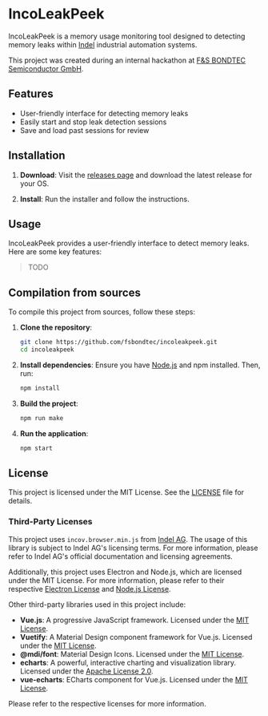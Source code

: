 # IncoLeakPeek

IncoLeakPeek is a memory usage monitoring tool designed to detecting memory leaks within [Indel](https://www.indel.ch) industrial automation systems.

This project was created during an internal hackathon at [F&S BONDTEC Semiconductor GmbH](https://www.fsbondtec.at/).

## Features

- User-friendly interface for detecting memory leaks
- Easily start and stop leak detection sessions
- Save and load past sessions for review

## Installation

1. **Download**:
    Visit the [releases page](https://github.com/fsbondtec/incoleakpeek/releases) and download the latest release for your OS.

2. **Install**:
    Run the installer and follow the instructions.

## Usage

IncoLeakPeek provides a user-friendly interface to detect memory leaks. Here are some key features:

> TODO

## Compilation from sources

To compile this project from sources, follow these steps:

1. **Clone the repository**:
    ```sh
    git clone https://github.com/fsbondtec/incoleakpeek.git
    cd incoleakpeek
    ```

2. **Install dependencies**:
    Ensure you have [Node.js](https://nodejs.org/) and npm installed. Then, run:
    ```sh
    npm install
    ```

3. **Build the project**:
    ```sh
    npm run make
    ```

4. **Run the application**:
    ```sh
    npm start
    ```

## License

This project is licensed under the MIT License. See the [LICENSE](https://github.com/fsbondtec/incoleakpeek/blob/main/LICENSE) file for details.

### Third-Party Licenses

This project uses `incov.browser.min.js` from [Indel AG](https://www.indel.ch). The usage of this library is subject to Indel AG's licensing terms. For more information, please refer to Indel AG's official documentation and licensing agreements.

Additionally, this project uses Electron and Node.js, which are licensed under the MIT License. For more information, please refer to their respective [Electron License](https://github.com/electron/electron/blob/main/LICENSE) and [Node.js License](https://github.com/nodejs/node/blob/main/LICENSE).

Other third-party libraries used in this project include:

- **Vue.js**: A progressive JavaScript framework. Licensed under the [MIT License](https://github.com/vuejs/vue/blob/main/LICENSE).
- **Vuetify**: A Material Design component framework for Vue.js. Licensed under the [MIT License](https://github.com/vuetifyjs/vuetify/blob/master/LICENSE).
- **@mdi/font**: Material Design Icons. Licensed under the [MIT License](https://github.com/Templarian/MaterialDesign-Webfont/blob/master/LICENSE).
- **echarts**: A powerful, interactive charting and visualization library. Licensed under the [Apache License 2.0](https://github.com/apache/echarts/blob/master/LICENSE).
- **vue-echarts**: ECharts component for Vue.js. Licensed under the [MIT License](https://github.com/ecomfe/vue-echarts/blob/main/LICENSE).

Please refer to the respective licenses for more information.

